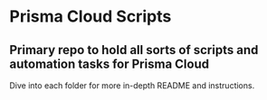 # Prisma Cloud Scripts

## Primary repo to hold all sorts of scripts and automation tasks for Prisma Cloud

Dive into each folder for more in-depth README and instructions. 
